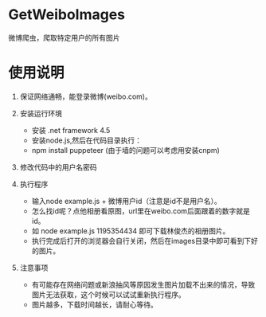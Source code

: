 # GetWeiboImages
微博爬虫，爬取特定用户的所有图片

使用说明
=======

1. 保证网络通畅，能登录微博(weibo.com)。

2. 安装运行环境
    - 安装 .net framework 4.5
    - 安装node.js,然后在代码目录执行： 
    - npm install puppeteer  (由于墙的问题可以考虑用安装cnpm)
3. 修改代码中的用户名密码
4. 执行程序
    - 输入node example.js + 微博用户id（注意是id不是用户名）。
    - 怎么找id呢？点他相册看原图，url里在weibo.com后面跟着的数字就是id。
    - 如 node example.js 1195354434 即可下载林俊杰的相册图片。
    - 执行完成后打开的浏览器会自行关闭，然后在images目录中即可看到下好的图片。
5. 注意事项
    - 有可能存在网络问题或新浪抽风等原因发生图片加载不出来的情况，导致图片无法获取，这个时候可以试试重新执行程序。
    - 图片越多，下载时间越长，请耐心等待。

